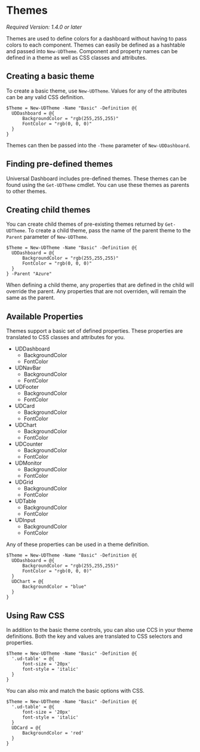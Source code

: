 # Themes

_Required Version: 1.4.0 or later_

Themes are used to define colors for a dashboard without having to pass colors to each component. Themes can easily be defined as a hashtable and passed into `New-UDTheme`. Component and property names can be defined in a theme as well as CSS classes and attributes.

## Creating a basic theme

To create a basic theme, use `New-UDTheme`. Values for any of the attributes can be any valid CSS definition.

```text
$Theme = New-UDTheme -Name "Basic" -Definition @{
  UDDashboard = @{
      BackgroundColor = "rgb(255,255,255)"
      FontColor = "rgb(0, 0, 0)"
  }
}
```

Themes can then be passed into the `-Theme` parameter of `New-UDDashboard`.

## Finding pre-defined themes

Universal Dashboard includes pre-defined themes. These themes can be found using the `Get-UDTheme` cmdlet. You can use these themes as parents to other themes.

## Creating child themes

You can create child themes of pre-existing themes returned by `Get-UDTheme`. To create a child theme, pass the name of the parent theme to the `Parent` parameter of `New-UDTheme`.

```text
$Theme = New-UDTheme -Name "Basic" -Definition @{
  UDDashboard = @{
      BackgroundColor = "rgb(255,255,255)"
      FontColor = "rgb(0, 0, 0)"
  }
} -Parent "Azure"
```

When defining a child theme, any properties that are defined in the child will override the parent. Any properties that are not overriden, will remain the same as the parent.

## Available Properties

Themes support a basic set of defined properties. These properties are translated to CSS classes and attributes for you.

* UDDashboard 
  * BackgroundColor
  * FontColor
* UDNavBar 
  * BackgroundColor
  * FontColor
* UDFooter
  * BackgroundColor
  * FontColor
* UDCard
  * BackgroundColor
  * FontColor
* UDChart
  * BackgroundColor
  * FontColor
* UDCounter
  * BackgroundColor
  * FontColor
* UDMonitor
  * BackgroundColor
  * FontColor
* UDGrid
  * BackgroundColor
  * FontColor
* UDTable
  * BackgroundColor
  * FontColor
* UDInput
  * BackgroundColor
  * FontColor

Any of these properties can be used in a theme definition.

```text
$Theme = New-UDTheme -Name "Basic" -Definition @{
  UDDashboard = @{
      BackgroundColor = "rgb(255,255,255)"
      FontColor = "rgb(0, 0, 0)"
  }
  UDChart = @{
      BackgroundColor = "blue"
  }
}
```

## Using Raw CSS

In addition to the basic theme controls, you can also use CCS in your theme definitions. Both the key and values are translated to CSS selectors and properties.

```text
$Theme = New-UDTheme -Name "Basic" -Definition @{
  '.ud-table' = @{
      font-size = '20px'
      font-style = 'italic'
  }
}
```

You can also mix and match the basic options with CSS.

```text
$Theme = New-UDTheme -Name "Basic" -Definition @{
  '.ud-table' = @{
      font-size = '20px'
      font-style = 'italic'
  }
  UDCard = @{
      BackgroundColor = 'red'
  }
}
```

